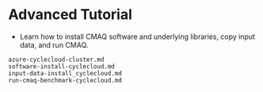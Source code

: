 # Advanced Tutorial

* Learn how to install CMAQ software and underlying libraries, copy input data, and run CMAQ.

```{toctree}
azure-cyclecloud-cluster.md
software-install-cyclecloud.md
input-data-install_cyclecloud.md
run-cmaq-benchmark-cyclecloud.md
```
